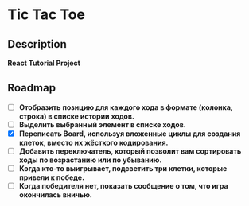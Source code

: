 # Tic Tac Toe

## Description
<b>React Tutorial Project<b>

## Roadmap
- [ ] Отобразить позицию для каждого хода в формате (колонка, строка) в списке истории ходов.
- [ ] Выделить выбранный элемент в списке ходов.
- [x] Переписать Board, используя вложенные циклы для создания клеток, вместо их жёсткого кодирования.
- [ ] Добавить переключатель, который позволит вам сортировать ходы по возрастанию или по убыванию.
- [ ] Когда кто-то выигрывает, подсветить три клетки, которые привели к победе.
- [ ] Когда победителя нет, показать сообщение о том, что игра окончилась вничью.
